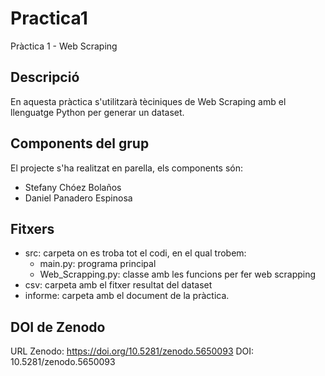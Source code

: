 # Practica1
Pràctica 1 - Web Scraping

## Descripció
En aquesta pràctica s'utilitzarà tèciniques de Web Scraping amb el llenguatge Python per generar un dataset.

## Components del grup
El projecte s'ha realitzat en parella, els components són:
  * Stefany Chóez Bolaños
  * Daniel Panadero Espinosa

## Fitxers
- src: carpeta on es troba tot el codi, en el qual trobem:
  - main.py: programa principal
  - Web_Scrapping.py: classe amb les funcions per fer web scrapping
- csv: carpeta amb el fitxer resultat del dataset
- informe: carpeta amb el document de la pràctica.

## DOI de Zenodo
URL Zenodo: https://doi.org/10.5281/zenodo.5650093
DOI: 10.5281/zenodo.5650093
